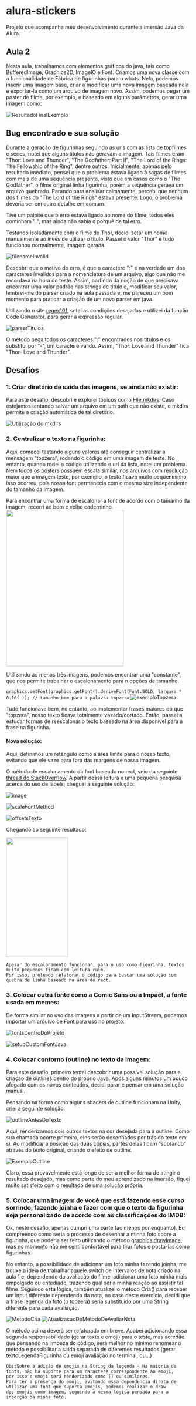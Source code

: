 # alura-stickers

Projeto que acompanha meu desenvolvimento durante a imersão Java da Alura.

## Aula 2
Nesta aula, trabalhamos com elementos gráficos do java, tais como BufferedImage, Graphics2D, ImageIO e Font. Criamos uma nova classe com a funcionalidade de Fábrica de figurinhas para o whats. Nela, podemos inserir uma imagem base, criar e modificar uma nova imagem baseada nela e exportar-la como um arquivo de imagem novo. Assim, podemos pegar um poster de filme, por exemplo, e baseado em alguns parâmetros, gerar uma imagem como:

![ResultadoFinalExemplo](https://user-images.githubusercontent.com/79609859/228674755-e6a9c44c-3f01-4660-96cc-419ca81ace32.png)

## Bug encontrado e sua solução

Durante a geração de figurinhas seguindo as urls com as lists de topfilmes e séries, notei que alguns titulos não geravam a imagem. Tais filmes eram "Thor: Love and Thunder", "The Godfather: Part II", "The Lord of the Rings: The Fellowship of the Ring", dentre outros.
Inicialmente, apenas pelo resultado imediato, pensei que o problema estava ligado à sagas de filmes com mais de uma sequência presente, visto que em casos como o "The Godfather", o filme original tinha figurinha, porém a sequência gerava um arquivo quebrado.
Parando para analisar calmamente, percebi que nenhum dos filmes do "The Lord of the Rings" estava presente. Logo, o problema deveria ser em outro detalhe em comum.

Tive um palpite que o erro estava ligado ao nome do filme, todos eles continham ":", mas ainda não sabia o porquê de tal erro. 

Testando isoladamente com o filme do Thor, decidi setar um nome manualmente ao invés de utilizar o titulo. Passei o valor "Thor" e tudo funcionou normalmente, imagem gerada.

![filenameInvalid](https://user-images.githubusercontent.com/79609859/228700900-2658a5d1-54f7-4ec6-98c6-1331dbe611c6.png)

Descobri que o motivo do erro, é que o caractere ":" é na verdade um dos caracteres invalidos para a nomenclatura de um arquivo, algo que não me recordava na hora do teste. Assim, partindo da noção de que precisava encontrar uma valor padrão nas strings de titulo e, modificar seu valor, lembrei-me do parser criado na aula passada e, me pareceu um bom momento para praticar a criação de um novo parser em java.

Utilizando o site [regex101](https://regex101.com/), setei as condições desejadas e utilizei da função Code Generator, para gerar a expressão regular.

![parserTitulos](https://user-images.githubusercontent.com/79609859/228702300-a276603b-3643-47f2-ad9c-24763a37eac2.png)

O método pega todos os caracteres ":" encontrados nos titulos e os substitui por "-", um caractere valido. Assim, "Thor: Love and Thunder" fica "Thor- Love and Thunder".


## Desafios

### 1. Criar diretório de saída das imagens, se ainda não existir:
Para este desafio, descobri e explorei tópicos como [File.mkdirs](https://www.geeksforgeeks.org/file-mkdirs-method-in-java-with-examples/). Caso estejamos tentando salvar um arquivo em um path que não existe, o mkdirs permite a criação automática de tal diretório.

![Utilização do mkdirs](https://user-images.githubusercontent.com/79609859/228676483-433c51e8-0825-4840-b762-79d89ef98d29.png)


### 2. Centralizar o texto na figurinha:

Aqui, comecei testando alguns valores até conseguir centralizar a mensagem "topzera", rodando o código em uma imagem de teste. No entanto, quando rodei o código utilizando o url da lista, notei um problema. Nem todos os posters possuem escala similar, nos arquivos com resolução maior que a imagem teste, por exemplo, o texto ficava muito pequenininho. Isso ocorreu, pois nossa font permanecia com o mesmo size independente do tamanho da imagem.

Para encontrar uma forma de escalonar a font de acordo com o tamanho da imagem, recorri ao bom e velho caderninho.
<img src=https://user-images.githubusercontent.com/79609859/228677524-54d7695d-71cd-42b4-9486-4a4b49c0cee8.jpeg width="321" height="426.6">

Utilizando ao menos três imagens, podemos encontrar uma "constante", que nos permite trabalhar o escalonamento para n opções de tamanho.

`
graphics.setFont(graphics.getFont().deriveFont(Font.BOLD, largura * 0.16f )); // tamanho bom para a palavra topzera
`
![exemploTopzera](https://user-images.githubusercontent.com/79609859/228680158-8cced64c-963c-4339-91fa-6c35d493b04b.png)

Tudo funcionava bem, no entanto, ao implementar frases maiores do que "topzera", nosso texto ficava totalmente vazado/cortado.
Então, passei a estudar formas de reescalonar o texto baseado na área disponível para a frase na figurinha.

#### Nova solução:
Aqui, definimos um retângulo como a área limite para o nosso texto, evitando que ele vaze para fora das margens de nossa imagem.

O método de escalonamento da font baseado no rect, veio da seguinte [thread do StackOverflow](https://stackoverflow.com/questions/876234/need-a-way-to-scale-a-font-to-fit-a-rectangle). A partir dessa leitura e uma pequena pesquisa acerca do uso de labels, cheguei a seguinte solução:

![image](https://user-images.githubusercontent.com/79609859/228680620-feb8d496-6f83-4bad-a0e2-d1864b82357e.png)

![scaleFontMethod](https://user-images.githubusercontent.com/79609859/228680823-e3566aa1-0f92-499e-bba8-835bb19caad8.png)


![offsetsTexto](https://user-images.githubusercontent.com/79609859/228680349-8a17cf25-b626-4835-b361-5d1c7ebc6747.png)

Chegando ao seguinte resultado:

<img src=https://user-images.githubusercontent.com/79609859/228684246-e342be4f-f072-4c83-98e9-f7e01bd925bd.png width="168.8" height="325">

```
Apesar do escalonamento funcionar, para o uso como figurinha, textos muito pequenos ficam com leitura ruim.
Por isso, pretendo refatorar o código para buscar uma solução com quebra de linha baseado na área do rect.
``` 
### 3. Colocar outra fonte como a Comic Sans ou a Impact, a fonte usada em memes:

De forma similar ao uso das imagens a partir de um InputStream, podemos importar um arquivo de Font para uso no projeto.

![fontsDentroDoProjeto](https://user-images.githubusercontent.com/79609859/228685342-0ecd6a08-8ca6-4e28-813b-f8b5e8ae7203.png)

![setupCustomFontJava](https://user-images.githubusercontent.com/79609859/228686481-91f477d3-ea54-4975-b64e-d05947b81a09.png)

### 4. Colocar contorno (outline) no texto da imagem:

Para este desafio, primeiro tentei descobrir uma possível solução para a criação de outlines dentro do próprio Java. Após alguns minutos um pouco afogado com os novos conteúdos, decidi parar e pensar em uma solução manual.

Pensando na forma como alguns shaders de outline funcionam na Unity, criei a seguinte solução:

![outlineAntesDoTexto](https://user-images.githubusercontent.com/79609859/228687254-d6093e5b-2868-4afc-ad85-c8a8922f4fe4.png)

Aqui, renderizamos dois outros textos na cor desejada para a outline. Como sua chamada ocorre primeiro, eles serão desenhados por trás do texto em si. Ao modificar a posição das duas cópias, partes delas ficam "sobrando" através do texto original, criando o efeito de outline.

![ExemploOutline](https://user-images.githubusercontent.com/79609859/228687598-d82de06c-5afa-443a-81b8-e71e85a89b59.png)

Claro, essa provavelmente está longe de ser a melhor forma de atingir o resultado desejado, mas como parte do meu aprendizado na imersão, fiquei muito satisfeito com o resultado de uma solução própria.

### 5. Colocar uma imagem de você que está fazendo esse curso sorrindo, fazendo joinha e fazer com que o texto da figurinha seja personalizado de acordo com as classificações do IMDB:
Ok, neste desafio, apenas cumpri uma parte (ao menos por enquanto). Eu compreendo como seria o processo de desenhar a minha foto sobre a figurinha, que poderia ser feito utilizando o método [graphics.drawImage](https://docs.oracle.com/javase/tutorial/2d/images/drawimage.html), mas no momento não me senti confortável para tirar fotos e posta-las como figurinhas.

No entanto, a possibilidade de adicionar um foto minha fazendo joinha, me trouxe a ideia de trabalhar aquele switch de intervalos de nota criado na aula 1 e, dependendo da avaliação do filme, adicionar uma foto minha mais empolgado ou entediado, trazendo qual seria minha reação ao assistir tal filme.
Seguindo esta lógica, também atualizei o método Cria() para receber um input diferente dependendo da nota, no caso deste exercício, decidi que a frase legenda da foto (o topzera) seria substituido por uma String diferente para cada avaliação.

![MetodoCria](https://user-images.githubusercontent.com/79609859/228697725-5044fe21-a46b-4225-86d3-933424f34744.png)
![AtualizacaoDoMetodoDeAvaliarNota](https://user-images.githubusercontent.com/79609859/228697873-74cf18e4-cd9c-4d42-a464-a0ee4fa9ffa6.png)

O método acima deverá ser refatorado em breve. Acabei adicionando essa segunda responsabilidade (gerar texto e emoji) para o teste, mas acredito que pensando na limpeza do código, será melhor no mínimo renomear o método e possibilitar a saida separada de diferentes resultados (gerar textoLegendaFigurinha ou emoji avaliação no terminal, ou...)

```
Obs:Sobre a adição de emojis na String da legenda - Na maioria da fonts, não há suporte para um caractere correspondente ao emoji,
por isso o emoji será renderizado como [] ou similares.
Para ter a presença do emoji, evitando essa dependencia direta de utilizar uma font que suporta emojis, podemos realizar o draw
dos emojis como imagem, seguindo a mesma lógica pensada para a inserção da minha foto.
```

